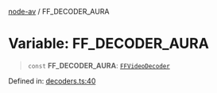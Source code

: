 [node-av](../globals.md) / FF\_DECODER\_AURA

# Variable: FF\_DECODER\_AURA

> `const` **FF\_DECODER\_AURA**: [`FFVideoDecoder`](../type-aliases/FFVideoDecoder.md)

Defined in: [decoders.ts:40](https://github.com/seydx/av/blob/f8631fc881b394300b1479f511d55cf1c370a87f/src/constants/decoders.ts#L40)
